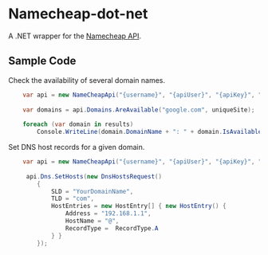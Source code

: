 # Namecheap-dot-net

A .NET wrapper for the [Namecheap API](http://www.namecheap.com/support/api/api.aspx).

## Sample Code

Check the availability of several domain names.

```c#
	var api = new NameCheapApi("{username}", "{apiUser}", "{apiKey}", "{clientIp}", true);
	
	var domains = api.Domains.AreAvailable("google.com", uniqueSite);
	
	foreach (var domain in results)
		Console.WriteLine(domain.DomainName + ": " + domain.IsAvailable);	
```

Set DNS host records for a given domain.

```c#
	var api = new NameCheapApi("{username}", "{apiUser}", "{apiKey}", "{clientIp}", true);
	 
	 api.Dns.SetHosts(new DnsHostsRequest()
		{
			SLD = "YourDomainName",
			TLD = "com",
			HostEntries = new HostEntry[] { new HostEntry() { 
				Address = "192.168.1.1",
				HostName = "@",
				RecordType =  RecordType.A
			} }
		});
```